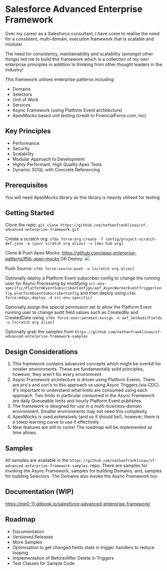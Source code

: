 # Salesforce Advanced Enterprise Framework

Over my career as a Salesforce consultant, I have come to realise the need for a consistent, multi-domain, execution framework that is scalable and modular. 

The need for consistency, maintainability and scalability (amongst other things) led me to build this framework which is a collection of my own enterprise principles in addition to thinking from other thought leaders in the industry! 

This framework utilises enterprise patterns including:
- Domains
- Selectors
- Unit of Work
- Services
- Async Framework (using Platform Event architecture)
- ApexMocks based unit testing (credit to FinancialForce.com, inc)

## Key Principles

- Performance
- Security
- Scalability
- Modular Approach to Development
- Highly Performant, High Quality Apex Tests
- Dynamic SOQL with Concrete Referencing

## Prerequisites

You will need ApexMocks library as this library is heavily utilised for testing

## Getting Started

Clone the repo: `git clone https://github.com/nathanfranklinau/sf-advanced-enterprise-framework.git`

Create a scratch org: `sfdx force:org:create -f config/project-scratch-def.json -a [your scratch org alias] -v [dev hub org]`

Clone & Push Apex Mocks: https://github.com/apex-enterprise-patterns/fflib-apex-mocks 
OR Deploy: [<img src="https://raw.githubusercontent.com/afawcett/githubsfdeploy/master/deploy.png">](https://githubsfdeploy.herokuapp.com?owner=apex-enterprise-patterns&repo=fflib-apex-mocks)

Push Source: `sfdx force:source:push -u [scratch org alias]`

Optionally deploy a Platform Event subscriber config to change the running user for Async Processing by modifying `src-env-specific/PlatformEventSubscriberConfigs/aef_AsyncWorkerEventTriggerConfig.platformEventSubscriberConfig` and then deploy using `sfdx force:mdapi:deploy -d src-env-specific/` 

Optionally assign the special permission set to allow the Platform Event running user to change audit field values such as CreatedBy and CreatedDate using: `sfdx force:user:permset:assign -n aef_SetAuditFields -u [scratch org alias]`

Optionally grab the samples from `https://github.com/nathanfranklinau/sf-advanced-enterprise-framework-samples`

## Design Considerations

1. This framework contains advanced concepts which might be overkill for smaller environments. These are fundamentally solid principles, however, they aren't for every environment.
2. Async Framework architecture is driven using Platform Events. There are pro's and con's to this approach vs using Async Triggers (via CDC). It's important to understand what limits are consumed using each approach. Two limits in particular consumed in the Async Framework are daily Queueable limits and hourly Platform Event publishes.
3. The framework is designed for use in a multi-business-domain environment. Smaller environments may not need this complexity.
4. ApexMocks is used extensively (and so it should be!), however, there is a steep learning curve to use it effectively.
5. New features are still to come! The roadmap will be implemented as time allows.

## Samples

All samples are available in the `https://github.com/nathanfranklinau/sf-advanced-enterprise-framework-samples`. repo. There are samples for invoking the Async Framework, samples for building Domains, and, samples for building Selectors. The Domains also invoke the Async Framework too.

## Documentation (WIP)

https://me0-11.gitbook.io/salesforce-advanced-enterprise-framework/

## Roadmap

- Documentation
- Versioned Releases
- More Samples
- Optimisation to get changed fields state in trigger handlers to reduce looping
- Implementation of Before/After Delete in Triggers
- Test Classes for Sample Code
